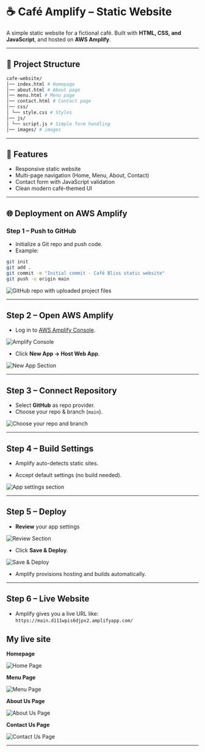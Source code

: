 # ☕ Café Amplify – Static Website

A simple static website for a fictional café. Built with **HTML, CSS, and JavaScript**, and hosted on **AWS Amplify**.

---

## 📂 Project Structure

```bash
cafe-website/
│── index.html # Homepage
│── about.html # About page
│── menu.html # Menu page
│── contact.html # Contact page
│── css/
│ └── style.css # Styles
│── js/
│ └── script.js # Simple form handling
│── images/ # images
```

---

## 🚀 Features
- Responsive static website
- Multi-page navigation (Home, Menu, About, Contact)
- Contact form with JavaScript validation
- Clean modern café-themed UI

---

## 🌐 Deployment on AWS Amplify

### **Step 1 – Push to GitHub**
- Initialize a Git repo and push code.  
- Example:  

```bash
git init
git add .
git commit -m "Initial commit - Café Bliss static website"
git push -u origin main
```

![GitHub repo with uploaded project files](images/github.jpg)

---

## Step 2 – Open AWS Amplify
- Log in to [AWS Amplify Console](https://console.aws.amazon.com/amplify/). 

![Amplify Console](images/AWSAmplifyconsole.jpg)

- Click **New App → Host Web App**.  

![New App Section](images/createnewapp.jpg)

---

## Step 3 – Connect Repository
- Select **GitHub** as repo provider.  
- Choose your repo & branch (`main`).  

![Choose your repo and branch](images/chooserepo&branch.jpg)

---

## Step 4 – Build Settings
- Amplify auto-detects static sites.  

- Accept default settings (no build needed).  

![App settings section](images/appsettingssection.jpg)

---

## Step 5 – Deploy
- **Review** your app settings 

![Review Section](images/reviewyourappb4deploying.jpg)

- Click **Save & Deploy**. 

![Save & Deploy](images/save&deploy.jpg)

- Amplify provisions hosting and builds automatically.  

---

## Step 6 – Live Website
- Amplify gives you a live URL like:  
  `https://main.d111wpis6djpx2.amplifyapp.com/`  

## My live site
**Homepage**

![Home Page](images/livesite.jpg)

**Menu Page**

![Menu Page](images/menupage.jpg)

**About Us Page**

![About Us Page](images/aboutuspage.jpg)

**Contact Us Page**

![Contact Us Page](images/contactuspage.jpg)


---